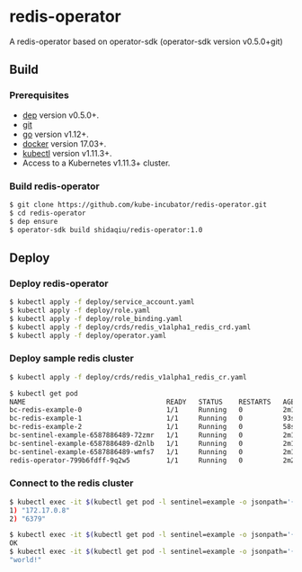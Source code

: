 # redis-operator
A redis-operator based on operator-sdk (operator-sdk version v0.5.0+git)

## Build

### Prerequisites

- [dep][dep_tool] version v0.5.0+.
- [git][git_tool]
- [go][go_tool] version v1.12+.
- [docker][docker_tool] version 17.03+.
- [kubectl][kubectl_tool] version v1.11.3+.
- Access to a Kubernetes v1.11.3+ cluster.

### Build redis-operator

```sh
$ git clone https://github.com/kube-incubator/redis-operator.git
$ cd redis-operator
$ dep ensure
$ operator-sdk build shidaqiu/redis-operator:1.0
```
## Deploy

### Deploy redis-operator

```sh
$ kubectl apply -f deploy/service_account.yaml
$ kubectl apply -f deploy/role.yaml
$ kubectl apply -f deploy/role_binding.yaml
$ kubectl apply -f deploy/crds/redis_v1alpha1_redis_crd.yaml
$ kubectl apply -f deploy/operator.yaml
```

### Deploy sample redis cluster

```sh
$ kubectl apply -f deploy/crds/redis_v1alpha1_redis_cr.yaml
```

```sh
$ kubectl get pod
NAME                                   READY   STATUS    RESTARTS   AGE
bc-redis-example-0                     1/1     Running   0          2m15s
bc-redis-example-1                     1/1     Running   0          93s
bc-redis-example-2                     1/1     Running   0          58s
bc-sentinel-example-6587886489-72zmr   1/1     Running   0          2m16s
bc-sentinel-example-6587886489-d2nlb   1/1     Running   0          2m16s
bc-sentinel-example-6587886489-wmfs7   1/1     Running   0          2m16s
redis-operator-799b6fdff-9q2w5         1/1     Running   0          2m27s
```

### Connect to the redis cluster

```sh
$ kubectl exec -it $(kubectl get pod -l sentinel=example -o jsonpath='{.items[0].metadata.name}') -- redis-cli -p 26379 SENTINEL get-master-addr-by-name master
1) "172.17.0.8"
2) "6379"
```

```sh
$ kubectl exec -it $(kubectl get pod -l sentinel=example -o jsonpath='{.items[0].metadata.name}') -- redis-cli -h 172.17.0.8 -p 6379 SET hello world!
OK
$ kubectl exec -it $(kubectl get pod -l sentinel=example -o jsonpath='{.items[0].metadata.name}') -- redis-cli -h 172.17.0.8 -p 6379 GET hello
"world!"
```

[dep_tool]:https://golang.github.io/dep/docs/installation.html
[git_tool]:https://git-scm.com/downloads
[go_tool]:https://golang.org/dl/
[docker_tool]:https://docs.docker.com/install/
[kubectl_tool]:https://kubernetes.io/docs/tasks/tools/install-kubectl/